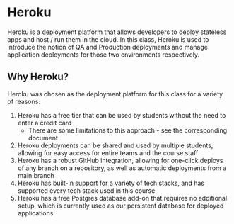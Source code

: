 # Heroku

Heroku is a deployment platform that allows developers to deploy stateless apps and host / run them in the cloud. In this class, Heroku is used to introduce the notion of QA and Production deployments and manage application deployments for those two environments respectively. 

## Why Heroku?

Heroku was chosen as the deployment platform for this class for a variety of reasons:

1. Heroku has a free tier that can be used by students without the need to enter a credit card
   * There are some limitations to this approach - see the corresponding document
2. Heroku deployments can be shared and used by multiple students, allowing for easy access for entire teams and the course staff
3. Heroku has a robust GitHub integration, allowing for one-click deploys of any branch on a repository, as well as automatic deployments from a main branch
4. Heroku has built-in support for a variety of tech stacks, and has supported every tech stack used in this course
5. Heroku has a free Postgres database add-on that requires no additional setup, which is currently used as our persistent database for deployed applications

